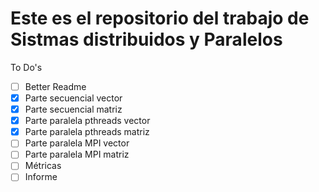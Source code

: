# Este es el repositorio del trabajo de Sistmas distribuidos y Paralelos

To Do's

- [ ] Better Readme
- [x] Parte secuencial vector
- [x] Parte secuencial matriz
- [x] Parte paralela pthreads vector
- [x] Parte paralela pthreads matriz
- [ ] Parte paralela MPI vector
- [ ] Parte paralela MPI matriz
- [ ] Métricas
- [ ] Informe

